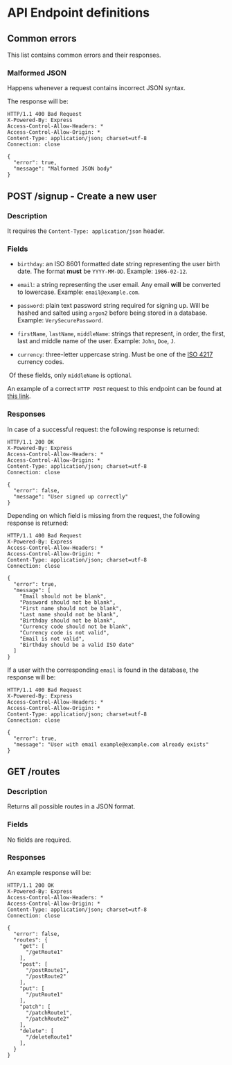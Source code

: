 # API Endpoint definitions

## Common errors

This list contains common errors and their responses.

### Malformed JSON

Happens whenever a request contains incorrect JSON syntax.

The response will be:

```http
HTTP/1.1 400 Bad Request
X-Powered-By: Express
Access-Control-Allow-Headers: *
Access-Control-Allow-Origin: *
Content-Type: application/json; charset=utf-8
Connection: close

{
  "error": true,
  "message": "Malformed JSON body"
}
```

## POST /signup - Create a new user

### Description

It requires the `Content-Type: application/json` header.

### Fields

- `birthday`: an ISO 8601 formatted date string representing the user birth date. The format **must** be `YYYY-MM-DD`. Example: `1986-02-12`.

- `email`: a string representing the user email. Any email **will** be converted to lowercase. Example: `email@example.com`.

- `password`: plain text password string required for signing up. Will be hashed and salted using `argon2` before being stored in a database. Example: `VerySecurePassword`.

- `firstName`, `lastName`, `middleName`: strings that represent, in order, the first, last and middle name of the user. Example: `John`, `Doe`, `J`.

- `currency`: three-letter uppercase string. Must be one of the [ISO 4217](https://www.iban.com/currency-codes) currency codes.

 Of these fields, only `middleName` is optional.

An example of a correct `HTTP POST` request to this endpoint can be found at [this link](../examples/request/post/signup.http).

### Responses

In case of a successful request: the following response is returned:

```http
HTTP/1.1 200 OK
X-Powered-By: Express
Access-Control-Allow-Headers: *
Access-Control-Allow-Origin: *
Content-Type: application/json; charset=utf-8
Connection: close

{
  "error": false,
  "message": "User signed up correctly"
}
```

Depending on which field is missing from the request, the following response is returned:

```http
HTTP/1.1 400 Bad Request
X-Powered-By: Express
Access-Control-Allow-Headers: *
Access-Control-Allow-Origin: *
Content-Type: application/json; charset=utf-8
Connection: close

{
  "error": true,
  "message": [
    "Email should not be blank",
    "Password should not be blank",
    "First name should not be blank",
    "Last name should not be blank",
    "Birthday should not be blank",
    "Currency code should not be blank",
    "Currency code is not valid",
    "Email is not valid",
    "Birthday should be a valid ISO date"
  ]
}
```

If a user with the corresponding `email` is found in the database, the response will be:

```http
HTTP/1.1 400 Bad Request
X-Powered-By: Express
Access-Control-Allow-Headers: *
Access-Control-Allow-Origin: *
Content-Type: application/json; charset=utf-8
Connection: close

{
  "error": true,
  "message": "User with email example@example.com already exists"
}
```

## GET /routes

### Description

Returns all possible routes in a JSON format.

### Fields

No fields are required.

### Responses

An example response will be:

```http
HTTP/1.1 200 OK
X-Powered-By: Express
Access-Control-Allow-Headers: *
Access-Control-Allow-Origin: *
Content-Type: application/json; charset=utf-8
Connection: close

{
  "error": false,
  "routes": {
    "get": [
      "/getRoute1"
    ],
    "post": [
      "/postRoute1",
      "/postRoute2"
    ],
    "put": [
      "/putRoute1"
    ],
    "patch": [
      "/patchRoute1",
      "/patchRoute2"
    ],
    "delete": [
      "/deleteRoute1"
    ],
  }
}
```

